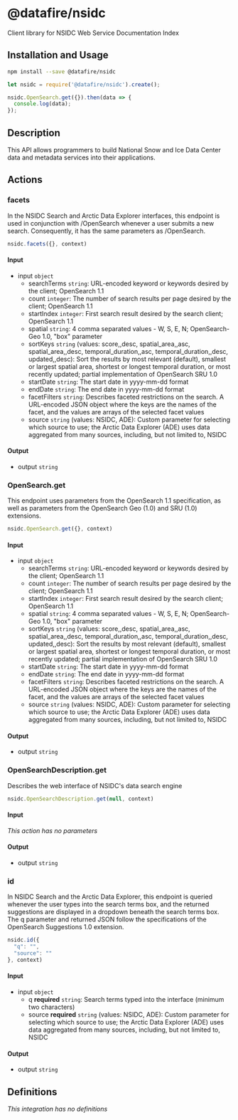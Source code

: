 # @datafire/nsidc

Client library for NSIDC Web Service Documentation Index

## Installation and Usage
```bash
npm install --save @datafire/nsidc
```
```js
let nsidc = require('@datafire/nsidc').create();

nsidc.OpenSearch.get({}).then(data => {
  console.log(data);
});
```

## Description

This API allows programmers to build National Snow and Ice Data Center data and metadata services into their applications.

## Actions

### facets
In the NSIDC Search and Arctic Data Explorer interfaces, this endpoint is used in conjunction with /OpenSearch whenever a user submits a new search. Consequently, it has the same parameters as /OpenSearch.


```js
nsidc.facets({}, context)
```

#### Input
* input `object`
  * searchTerms `string`: URL-encoded keyword or keywords desired by the client; OpenSearch 1.1
  * count `integer`: The number of search results per page desired by the client; OpenSearch 1.1
  * startIndex `integer`: First search result desired by the search client; OpenSearch 1.1
  * spatial `string`: 4 comma separated values - W, S, E, N; OpenSearch-Geo 1.0, "box" parameter
  * sortKeys `string` (values: score,,desc, spatial_area,,asc, spatial_area,,desc, temporal_duration,,asc, temporal_duration,,desc, updated,,desc): Sort the results by most relevant (default), smallest or largest spatial area, shortest or longest temporal duration, or most recently updated; partial implementation of OpenSearch SRU 1.0
  * startDate `string`: The start date in yyyy-mm-dd format
  * endDate `string`: The end date in yyyy-mm-dd format
  * facetFilters `string`: Describes faceted restrictions on the search. A URL-encoded JSON object where the keys are the names of the facet, and the values are arrays of the selected facet values
  * source `string` (values: NSIDC, ADE): Custom parameter for selecting which source to use; the Arctic Data Explorer (ADE) uses data aggregated from many sources, including, but not limited to, NSIDC

#### Output
* output `string`

### OpenSearch.get
This endpoint uses parameters from the OpenSearch 1.1 specification, as well as parameters from the OpenSearch Geo (1.0) and SRU (1.0) extensions.


```js
nsidc.OpenSearch.get({}, context)
```

#### Input
* input `object`
  * searchTerms `string`: URL-encoded keyword or keywords desired by the client; OpenSearch 1.1
  * count `integer`: The number of search results per page desired by the client; OpenSearch 1.1
  * startIndex `integer`: First search result desired by the search client; OpenSearch 1.1
  * spatial `string`: 4 comma separated values - W, S, E, N; OpenSearch-Geo 1.0, "box" parameter
  * sortKeys `string` (values: score,,desc, spatial_area,,asc, spatial_area,,desc, temporal_duration,,asc, temporal_duration,,desc, updated,,desc): Sort the results by most relevant (default), smallest or largest spatial area, shortest or longest temporal duration, or most recently updated; partial implementation of OpenSearch SRU 1.0
  * startDate `string`: The start date in yyyy-mm-dd format
  * endDate `string`: The end date in yyyy-mm-dd format
  * facetFilters `string`: Describes faceted restrictions on the search. A URL-encoded JSON object where the keys are the names of the facet, and the values are arrays of the selected facet values
  * source `string` (values: NSIDC, ADE): Custom parameter for selecting which source to use; the Arctic Data Explorer (ADE) uses data aggregated from many sources, including, but not limited to, NSIDC

#### Output
* output `string`

### OpenSearchDescription.get
Describes the web interface of NSIDC's data search engine


```js
nsidc.OpenSearchDescription.get(null, context)
```

#### Input
*This action has no parameters*

#### Output
* output `string`

### id
In NSIDC Search and the Arctic Data Explorer, this endpoint is queried whenever the user types into the search terms box, and the returned suggestions are displayed in a dropdown beneath the search terms box. The q parameter and returned JSON follow the specifications of the OpenSearch Suggestions 1.0 extension.


```js
nsidc.id({
  "q": "",
  "source": ""
}, context)
```

#### Input
* input `object`
  * q **required** `string`: Search terms typed into the interface (minimum two characters)
  * source **required** `string` (values: NSIDC, ADE): Custom parameter for selecting which source to use; the Arctic Data Explorer (ADE) uses data aggregated from many sources, including, but not limited to, NSIDC

#### Output
* output `string`



## Definitions

*This integration has no definitions*

